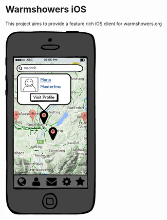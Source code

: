 # Warmshowers iOS

This project aims to provide a feature rich iOS client for warmshowers.org

![Warmshowers iOS MapView](docs/map-mockup.png "Warmshowers iOS	")